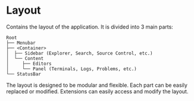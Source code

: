 # Layout

Contains the layout of the application. It is divided into 3 main parts:
```
Root
├── Menubar
├── <Container>
│  ├── Sidebar (Explorer, Search, Source Control, etc.)
│  └── Content
│     ├── Editors
│     └── Panel (Terminals, Logs, Problems, etc.)
└── StatusBar
```
The layout is designed to be modular and flexible. Each part can be easily replaced or modified.
Extensions can easily access and modify the layout.
